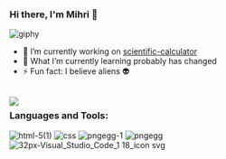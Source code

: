 ### Hi there, I'm Mihri 👋 <br/>
![giphy](https://user-images.githubusercontent.com/58886855/91183387-1495ed00-e6f4-11ea-8cdd-547e379eb704.gif)
<br>
- 🔭 I’m currently working on [scientific-calculator](https://github.com/mihrilp/scientific-calculator)
- 🌱 What I’m currently learning probably has changed
- ⚡ Fun fact: I believe aliens 👽
<br>
<img align="left" src="https://github-readme-stats.vercel.app/api?username=mihrilp&show_icons=true&theme=radical"/>

### Languages and Tools:
![html-5(1)](https://user-images.githubusercontent.com/58886855/91190222-077cfc00-e6fc-11ea-9e84-273802375c0b.png)
![css](https://user-images.githubusercontent.com/58886855/91190586-69d5fc80-e6fc-11ea-818c-4ca849710ee3.png)
![pngegg-1](https://user-images.githubusercontent.com/58886855/91191810-e9180000-e6fd-11ea-9b0c-75f9b5b2a70d.png)
![pngegg](https://user-images.githubusercontent.com/58886855/91191288-42cbfa80-e6fd-11ea-82cc-e69e4066f9e9.png)
![32px-Visual_Studio_Code_1 18_icon svg](https://user-images.githubusercontent.com/58886855/91191979-18c70800-e6fe-11ea-8040-3110315cbe1d.png)



